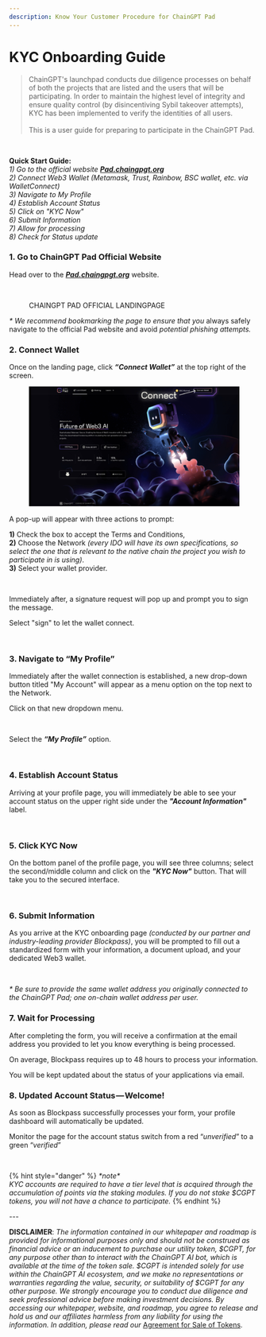 ```yaml
---
description: Know Your Customer Procedure for ChainGPT Pad
---
```


# KYC Onboarding Guide

> ChainGPT's launchpad conducts due diligence processes on behalf of both the projects that are listed and the users that will be participating. In order to maintain the highest level of integrity and ensure quality control (by disincentiving Sybil takeover attempts), KYC has been implemented to verify the identities of all users. \
> \
> This is a user guide for preparing to participate in the ChainGPT Pad.

<figure><img src="https://assets-global.website-files.com/64354b8ce4872a52ac1c7b06/64a7ccdd5cf86de92044764b_ChainGPT%20KYC%20Onboarding%20Guide.png" alt=""><figcaption></figcaption></figure>

**Quick Start Guide:**\
_1) Go to the official website_ [_**Pad.chaingpgt.org**_](http://pad.chaingpgt.org/)\
_2) Connect Web3 Wallet (Metamask, Trust, Rainbow, BSC wallet, etc. via WalletConnect)_\
_3) Navigate to My Profile_\
_4) Establish Account Status_\
_5) Click on "KYC Now"_\
_6) Submit Information_\
_7) Allow for processing_\
_8) Check for Status update_

### **1. Go to ChainGPT Pad Official Website**

Head over to the [_**Pad.chaingpgt.org**_](http://pad.chaingpgt.org/) website.

<figure><img src="https://assets-global.website-files.com/64354b8ce4872a52ac1c7b06/64a7ccca3036f38e4585dfab_1*q8d3kjfeEBiXKhXOSttI7w.png" alt=""><figcaption><p>CHAINGPT PAD OFFICIAL LANDINGPAGE</p></figcaption></figure>

_\* We recommend bookmarking the page to ensure that you_ always safely navigate to the official Pad website and avoid _potential phishing attempts._

### **2. Connect Wallet**

Once on the landing page, click _**“Connect Wallet”**_ at the top right of the screen.



<figure><img src="../../.gitbook/assets/2.png" alt=""><figcaption></figcaption></figure>

A pop-up will appear with three actions to prompt:

**1)** Check the box to accept the Terms and Conditions,\
**2)** Choose the Network _(every IDO will have its own specifications, so select the one that is relevant to the native chain the project you wish to participate in is using)_.\
**3)** Select your wallet provider.

<figure><img src="https://assets-global.website-files.com/64354b8ce4872a52ac1c7b06/64a7ce0c56ba9b9a3c378ea4_connect%20wallet%202.jpg" alt=""><figcaption></figcaption></figure>

Immediately after, a signature request will pop up and prompt you to sign the message.

Select "sign" to let the wallet connect.

<figure><img src="https://assets-global.website-files.com/64354b8ce4872a52ac1c7b06/64a7ce05b047ad9e30c361ee_Sign%20and%20connect.jpg" alt=""><figcaption></figcaption></figure>

### **3. Navigate to “My Profile”**

Immediately after the wallet connection is established, a new drop-down button titled "My Account" will appear as a menu option on the top next to the Network.

Click on that new dropdown menu.

<figure><img src="https://assets-global.website-files.com/64354b8ce4872a52ac1c7b06/64a7cdc0b8691fe80eebe531_select%20new%20button.jpg" alt=""><figcaption></figcaption></figure>

Select the _**“My Profile”**_ option.

<figure><img src="https://assets-global.website-files.com/64354b8ce4872a52ac1c7b06/64a7cdb83b57d3e024b41240_click%20My%20Profile.jpg" alt=""><figcaption></figcaption></figure>

### **4. Establish Account Status**

Arriving at your profile page, you will immediately be able to see your account status on the upper right side under the _**"Account Information"**_ label.

<figure><img src="https://assets-global.website-files.com/64354b8ce4872a52ac1c7b06/64a7cd97880c4be84d1b9857_status%20check.jpg" alt=""><figcaption></figcaption></figure>

### **5. Click KYC Now**

On the bottom panel of the profile page, you will see three columns; select the second/middle column and click on the _**"KYC Now"**_ button. That will take you to the secured interface.&#x20;

<figure><img src="https://assets-global.website-files.com/64354b8ce4872a52ac1c7b06/64a7cd918ce8ed33264ae50a_KYC%20Now.jpg" alt=""><figcaption></figcaption></figure>

### **6. Submit Information**

As you arrive at the KYC onboarding page _(conducted by our partner and industry-leading provider Blockpass)_, you will be prompted to fill out a standardized form with your information, a document upload, and your dedicated Web3 wallet.

<figure><img src="https://assets-global.website-files.com/64354b8ce4872a52ac1c7b06/64a7cd851b256233e2730fd9_blockpass%20kyc%20wallet.jpg" alt=""><figcaption></figcaption></figure>

_\* Be sure to provide the same wallet address you originally connected to the ChainGPT Pad; one on-chain wallet address per user._

### **7. Wait for Processing**

After completing the form, you will receive a confirmation at the email address you provided to let you know everything is being processed.&#x20;

On average, Blockpass requires up to 48 hours to process your information.&#x20;

You will be kept updated about the status of your applications via email.

### **8. Updated Account Status — Welcome!**

As soon as Blockpass successfully processes your form, your profile dashboard will automatically be updated.&#x20;

Monitor the page for the account status switch from a red “_unverified_” to a green “_verified_”

<figure><img src="https://assets-global.website-files.com/64354b8ce4872a52ac1c7b06/64a7cd76164c44de40556571_status%20verified.jpg" alt=""><figcaption></figcaption></figure>



{% hint style="danger" %}
_\*note\*_\
_KYC accounts are required to have a tier level that is acquired through the accumulation of points via the staking modules. If you do not stake $CGPT tokens, you will not have a chance to participate._
{% endhint %}

\---

**DISCLAIMER**: _The information contained in our whitepaper and roadmap is provided for informational purposes only and should not be construed as financial advice or an inducement to purchase our utility token, $CGPT, for any purpose other than to interact with the ChainGPT AI bot, which is available at the time of the token sale. $CGPT is intended solely for use within the ChainGPT AI ecosystem, and we make no representations or warranties regarding the value, security, or suitability of $CGPT for any other purpose. We strongly encourage you to conduct due diligence and seek professional advice before making investment decisions. By accessing our whitepaper, website, and roadmap, you agree to release and hold us and our affiliates harmless from any liability for using the information.  In addition, please read our_ [Agreement for Sale of Tokens](https://www.chaingpt.org/licences).
